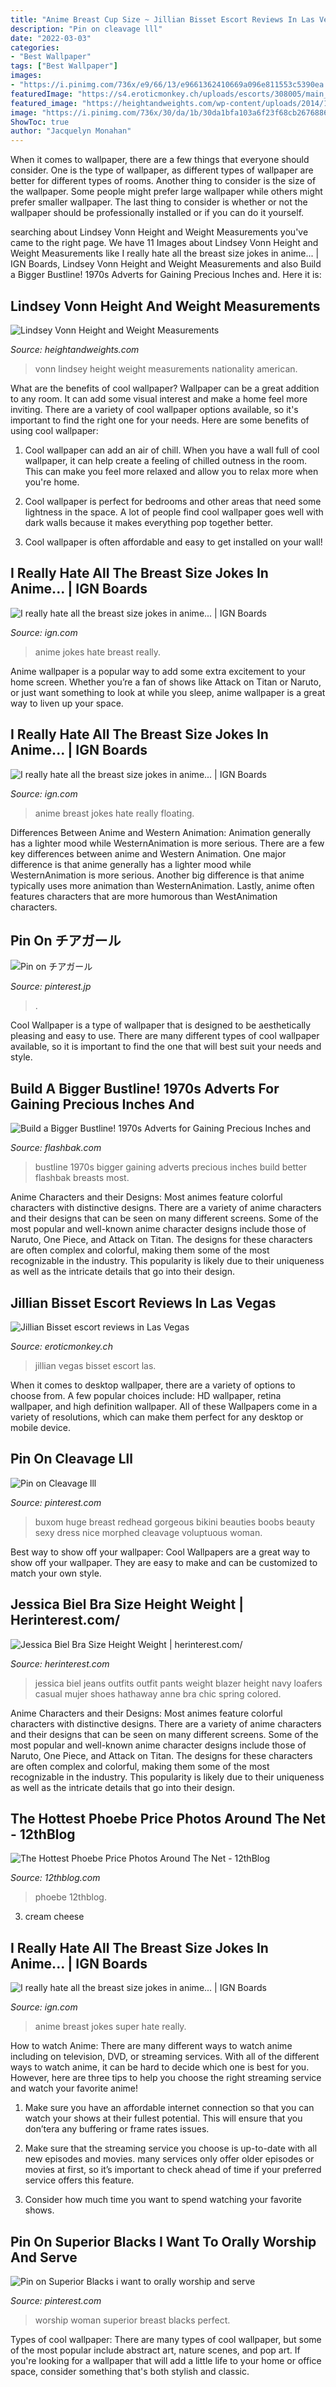 ```yaml
---
title: "Anime Breast Cup Size ~ Jillian Bisset Escort Reviews In Las Vegas"
description: "Pin on cleavage lll"
date: "2022-03-03"
categories:
- "Best Wallpaper"
tags: ["Best Wallpaper"]
images:
- "https://i.pinimg.com/736x/e9/66/13/e9661362410669a096e811553c5390ea.jpg"
featuredImage: "https://s4.eroticmonkey.ch/uploads/escorts/308005/main_5db62bcbb321e.jpg"
featured_image: "https://heightandweights.com/wp-content/uploads/2014/10/Lindsey-Vonn-Height.jpg"
image: "https://i.pinimg.com/736x/30/da/1b/30da1bfa103a6f23f68cb26768869549.jpg"
ShowToc: true
author: "Jacquelyn Monahan"
---
```



When it comes to wallpaper, there are a few things that everyone should consider. One is the type of wallpaper, as different types of wallpaper are better for different types of rooms. Another thing to consider is the size of the wallpaper. Some people might prefer large wallpaper while others might prefer smaller wallpaper. The last thing to consider is whether or not the wallpaper should be professionally installed or if you can do it yourself.

	

		
searching about Lindsey Vonn Height and Weight Measurements you've came to the right page. We have 11 Images about Lindsey Vonn Height and Weight Measurements like I really hate all the breast size jokes in anime... | IGN Boards, Lindsey Vonn Height and Weight Measurements and also Build a Bigger Bustline! 1970s Adverts for Gaining Precious Inches and. Here it is:
		
    
## Lindsey Vonn Height And Weight Measurements

<img loading=lazy src="https://heightandweights.com/wp-content/uploads/2014/10/Lindsey-Vonn-Height.jpg" onerror="this.onerror=null;this.src='https://tse2.mm.bing.net/th?id=OIP.zwyxlzq5zIz9mwo4dtILdwHaK9&amp;pid=15.1';" alt="Lindsey Vonn Height and Weight Measurements">

_Source: heightandweights.com_

>vonn lindsey height weight measurements nationality american. 

	

What are the benefits of cool wallpaper?
Wallpaper can be a great addition to any room. It can add some visual interest and make a home feel more inviting. There are a variety of cool wallpaper options available, so it's important to find the right one for your needs. Here are some benefits of using cool wallpaper: 
1. Cool wallpaper can add an air of chill. When you have a wall full of cool wallpaper, it can help create a feeling of chilled outness in the room. This can make you feel more relaxed and allow you to relax more when you're home. 

2. Cool wallpaper is perfect for bedrooms and other areas that need some lightness in the space. A lot of people find cool wallpaper goes well with dark walls because it makes everything pop together better. 

3. Cool wallpaper is often affordable and easy to get installed on your wall!

    
## I Really Hate All The Breast Size Jokes In Anime... | IGN Boards

<img loading=lazy src="https://31.media.tumblr.com/8396e542c07710e594f5058528b974c5/tumblr_n6428hZYYP1r922azo6_500.png" onerror="this.onerror=null;this.src='https://tse3.mm.bing.net/th?id=OIP.P5P30FBQl2N-PcKhmJcPrwHaEK&amp;pid=15.1';" alt="I really hate all the breast size jokes in anime... | IGN Boards">

_Source: ign.com_

>anime jokes hate breast really. 

	

Anime wallpaper is a popular way to add some extra excitement to your home screen. Whether you’re a fan of shows like Attack on Titan or Naruto, or just want something to look at while you sleep, anime wallpaper is a great way to liven up your space.

    
## I Really Hate All The Breast Size Jokes In Anime... | IGN Boards

<img loading=lazy src="https://31.media.tumblr.com/92d614c5c884c74e02742dc6fc53e75a/tumblr_n6428hZYYP1r922azo4_500.png" onerror="this.onerror=null;this.src='https://tse1.mm.bing.net/th?id=OIP.VfQ73MiSXKdWqEg7XvQmsQHaEK&amp;pid=15.1';" alt="I really hate all the breast size jokes in anime... | IGN Boards">

_Source: ign.com_

>anime breast jokes hate really floating. 

	

Differences Between Anime and Western Animation: Animation generally has a lighter mood while WesternAnimation is more serious.
There are a few key differences between anime and Western Animation. One major difference is that anime generally has a lighter mood while WesternAnimation is more serious. Another big difference is that anime typically uses more animation than WesternAnimation. Lastly, anime often features characters that are more humorous than WestAnimation characters.

    
## Pin On チアガール

<img loading=lazy src="https://i.pinimg.com/736x/e0/53/8d/e0538d3d9d181024893b04fd012f9811.jpg" onerror="this.onerror=null;this.src='https://tse2.mm.bing.net/th?id=OIP.-nDbvyH7YNDevvLQyvhL9QHaMi&amp;pid=15.1';" alt="Pin on チアガール">

_Source: pinterest.jp_

>. 

	

Cool Wallpaper is a type of wallpaper that is designed to be aesthetically pleasing and easy to use. There are many different types of cool wallpaper available, so it is important to find the one that will best suit your needs and style.

    
## Build A Bigger Bustline! 1970s Adverts For Gaining Precious Inches And

<img loading=lazy src="https://flashbak.com/wp-content/uploads/2015/03/112_Screen-and-TV-Album-March-1978_0006.jpg" onerror="this.onerror=null;this.src='https://tse4.mm.bing.net/th?id=OIP.SDdfmANS5NOXz_vvKQSAqAHaKX&amp;pid=15.1';" alt="Build a Bigger Bustline! 1970s Adverts for Gaining Precious Inches and">

_Source: flashbak.com_

>bustline 1970s bigger gaining adverts precious inches build better flashbak breasts most. 

	

Anime Characters and their Designs: Most animes feature colorful characters with distinctive designs.
There are a variety of anime characters and their designs that can be seen on many different screens. Some of the most popular and well-known anime character designs include those of Naruto, One Piece, and Attack on Titan. The designs for these characters are often complex and colorful, making them some of the most recognizable in the industry. This popularity is likely due to their uniqueness as well as the intricate details that go into their design.

    
## Jillian Bisset Escort Reviews In Las Vegas

<img loading=lazy src="https://s4.eroticmonkey.ch/uploads/escorts/308005/main_5db62bcbb321e.jpg" onerror="this.onerror=null;this.src='https://tse3.mm.bing.net/th?id=OIP.xed4wNU-E5Lq4-7Hq5KdNQAAAA&amp;pid=15.1';" alt="Jillian Bisset escort reviews in Las Vegas">

_Source: eroticmonkey.ch_

>jillian vegas bisset escort las. 

	

When it comes to desktop wallpaper, there are a variety of options to choose from. A few popular choices include: HD wallpaper, retina wallpaper, and high definition wallpaper. All of these Wallpapers come in a variety of resolutions, which can make them perfect for any desktop or mobile device. 

    
## Pin On Cleavage Lll

<img loading=lazy src="https://i.pinimg.com/736x/e9/66/13/e9661362410669a096e811553c5390ea.jpg" onerror="this.onerror=null;this.src='https://tse2.mm.bing.net/th?id=OIP.MuWrk5lIBlesVdXW43vANwHaNL&amp;pid=15.1';" alt="Pin on Cleavage lll">

_Source: pinterest.com_

>buxom huge breast redhead gorgeous bikini beauties boobs beauty sexy dress nice morphed cleavage voluptuous woman. 

	

Best way to show off your wallpaper:
Cool Wallpapers are a great way to show off your wallpaper. They are easy to make and can be customized to match your own style.

    
## Jessica Biel Bra Size Height Weight | Herinterest.com/

<img loading=lazy src="https://www.herinterest.com/wp-content/uploads/2014/07/jessica1.jpg" onerror="this.onerror=null;this.src='https://tse2.mm.bing.net/th?id=OIP.3KvEAjPwkeJ_mzEmEJZm9AHaO0&amp;pid=15.1';" alt="Jessica Biel Bra Size Height Weight | herinterest.com/">

_Source: herinterest.com_

>jessica biel jeans outfits outfit pants weight blazer height navy loafers casual mujer shoes hathaway anne bra chic spring colored. 

	

Anime Characters and their Designs: Most animes feature colorful characters with distinctive designs.
There are a variety of anime characters and their designs that can be seen on many different screens. Some of the most popular and well-known anime character designs include those of Naruto, One Piece, and Attack on Titan. The designs for these characters are often complex and colorful, making them some of the most recognizable in the industry. This popularity is likely due to their uniqueness as well as the intricate details that go into their design.

    
## The Hottest Phoebe Price Photos Around The Net - 12thBlog

<img loading=lazy src="https://www.12thblog.com/wp-content/uploads/2019/12/Phoebe-Price-4-768x1159.jpg" onerror="this.onerror=null;this.src='https://tse3.mm.bing.net/th?id=OIP.JPRKGy54zV4yC-jf6z8MDwHaLL&amp;pid=15.1';" alt="The Hottest Phoebe Price Photos Around The Net - 12thBlog">

_Source: 12thblog.com_

>phoebe 12thblog. 

	

3. cream cheese 

    
## I Really Hate All The Breast Size Jokes In Anime... | IGN Boards

<img loading=lazy src="https://24.media.tumblr.com/c283175a5e0d6a3ee688d7e5cda4292b/tumblr_n6428hZYYP1r922azo2_500.png" onerror="this.onerror=null;this.src='https://tse1.mm.bing.net/th?id=OIP.5mIOcxt7QbS2WXsbpVK8RwHaEK&amp;pid=15.1';" alt="I really hate all the breast size jokes in anime... | IGN Boards">

_Source: ign.com_

>anime breast jokes super hate really. 

	

How to watch Anime: There are many different ways to watch anime including on television, DVD, or streaming services.
With all of the different ways to watch anime, it can be hard to decide which one is best for you. However, here are three tips to help you choose the right streaming service and watch your favorite anime!
1. Make sure you have an affordable internet connection so that you can watch your shows at their fullest potential. This will ensure that you don’tera any buffering or frame rates issues.

2. Make sure that the streaming service you choose is up-to-date with all new episodes and movies. many services only offer older episodes or movies at first, so it’s important to check ahead of time if your preferred service offers this feature.

3. Consider how much time you want to spend watching your favorite shows.

    
## Pin On Superior Blacks I Want To Orally Worship And Serve

<img loading=lazy src="https://i.pinimg.com/736x/30/da/1b/30da1bfa103a6f23f68cb26768869549.jpg" onerror="this.onerror=null;this.src='https://tse1.mm.bing.net/th?id=OIP.FgFymPL5QU0dgCUqgxyoJgHaLl&amp;pid=15.1';" alt="Pin on Superior Blacks i want to orally worship and serve">

_Source: pinterest.com_

>worship woman superior breast blacks perfect. 

	

Types of cool wallpaper:
There are many types of cool wallpaper, but some of the most popular include abstract art, nature scenes, and pop art. If you're looking for a wallpaper that will add a little life to your home or office space, consider something that's both stylish and classic.

